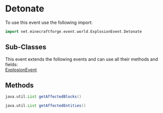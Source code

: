 # Detonate

To use this event use the following import:
```groovy
import net.minecraftforge.event.world.ExplosionEvent.Detonate
```

## Sub-Classes
This event extends the following events and can use all their methods and fields: <br>
[ExplosionEvent](explosion_event.md)

## Methods
```groovy
java.util.List getAffectedBlocks()
```

```groovy
java.util.List getAffectedEntities()
```
